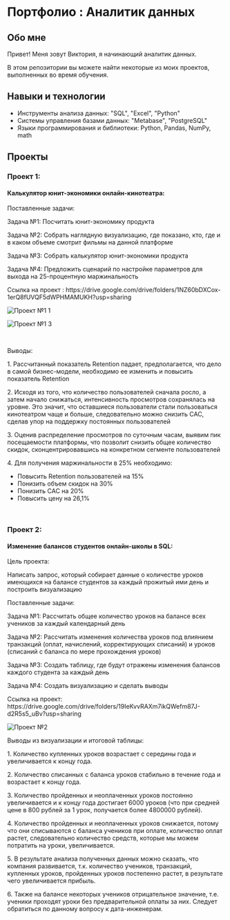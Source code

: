# Портфолио : Аналитик данных

## Обо мне

Привет! Меня зовут Виктория, я начинающий аналитик данных.

В этом репозитории вы можете найти некоторые из моих проектов, выполненных во время обучения.
<br>

## Навыки и технологии
- Инструменты анализа данных: "SQL", "Excel", "Python"
- Системы управления базами данных: "Metabase", "PostgreSQL"
- Языки программирования и библиотеки: Python, Pandas, NumPy, math


## Проекты
### Проект 1:
#### Калькулятор юнит-экономики онлайн-кинотеатра:
<p> Поставленные задачи: <p>
<p> Задача №1: Посчитать юнит-экономику продукта <p>
<p> Задача №2: Собрать наглядную визуализацию, где показано, кто, где и в каком объеме смотрит фильмы на данной платформе <p>
<p> Задача №3: Собрать калькулятор юнит-экономики продукта <p>
<p> Задача №4: Предложить сценарий по настройке параметров для выхода на 25-процентную маржинальность <p>
<p> Ссылка на проект : https://drive.google.com/drive/folders/1NZ60bDXCox-1erQ8fUVQF5dWPHMAMUKH?usp=sharing <p>
  
![Проект №1 1](https://github.com/ViktoriyaOrlova/Portfolio/assets/133434718/0dceb59e-9fa0-43b4-9445-69d6c3a7518c)

![Проект №1 3](https://github.com/ViktoriyaOrlova/Portfolio/assets/133434718/d9b7c418-5994-48d4-a968-6e98a8c18748)

<br>
<p> Выводы: <p>
<p> 1. Рассчитанный показатель Retention падает, предполагается, что дело в самой бизнес-модели, необходимо ее изменить и повысить показатель Retention <p>
<p> 2. Исходя из того, что количество пользователей сначала росло, а затем начало снижаться, интенсивность просмотров сохранялась на уровне. Это значит, что оставшиеся пользователи стали пользоваться кинотеатром чаще и больше, следовательно можно снизить CAC, сделав упор на поддержку постоянных пользователей <p>
<p> 3. Оценив распределение просмотров по суточным часам, выявим пик посещаемости платформы, что позволит снизить общее количество скидок, сконцентрировавшись на конкретном сегменте пользователей
<p> 4. Для получения маржинальности в 25% необходимо:
<ul>
<li> Повысить Retention пользователей на 15% 
<li> Понизить объем скидок на 30% 
<li> Понизить CAC на 20% 
<li> Повысить цену на 26,1% </ul>
<br>

### Проект 2:
#### Изменение балансов студентов онлайн-школы в SQL:
<p> Цель проекта: <p>
<p> Написать запрос, который собирает данные о количестве уроков имеющихся на балансе студентов за каждый прожитый ими день и построить визуализацию <p>
<p> Поставленные задачи: <p>
<p> Задача №1: Рассчитать общее количество уроков на балансе всех учеников за каждый календарный день <p>
<p> Задача №2: Рассчитать изменения количества уроков под влиянием транзакций (оплат, начислений, корректирующих списаний) и уроков (списаний с баланса по мере прохождения уроков)
<p> Задача №3: Создать таблицу, где будут отражены изменения балансов каждого студента за каждый день <p>
<p> Задача №4: Создать визуализацию и сделать выводы <p>

<p> Ссылка на проект: https://drive.google.com/drive/folders/19IeKvvRAXm7ikQWefm87J-d2R5s5_uBv?usp=sharing <p>

![Проект №2](https://github.com/ViktoriyaOrlova/Portfolio/assets/133434718/47df5c68-d572-4026-8568-82b2cda63027)
<br>
<p> Выводы из визуализации и итоговой таблицы: <p>
<p> 1. Количество купленных уроков возрастает с середины года и увеличивается к концу года. <p>
<p> 2. Количество списанных с баланса уроков стабильно в течение года и возрастает к концу года. <p>
<p> 3. Количество пройденных и неоплаченных уроков постоянно увеличивается и к концу года достигает 6000 уроков (что при средней цене в 800 рублей за 1 урок, получается более 4800000 рублей). <p>
<p> 4. Количество пройденных и неоплаченных уроков снижается, потому что они списываются с баланса учеников при оплате, количество оплат растет, следовательно количество средств, которые мы можем потратить на уроки, увеличивается. <p>
<p> 5. В результате анализа полученных данных можно сказать, что компания развивается, т.к. количество учеников, транзакций, купленных уроков, пройденных уроков постепенно растет, в результате чего увеличивается прибыль. <p>
<p> 6. Также на балансе некоторых учеников отрицательное значение, т.е. ученики проходят уроки без предварительной оплаты за них. Следует обратиться по данному вопросу к дата-инженерам. <p> 
